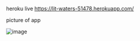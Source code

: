 heroku live
https://lit-waters-51478.herokuapp.com/

picture of app

![image](https://user-images.githubusercontent.com/28692451/122128045-6307aa00-ce34-11eb-812e-316869995b26.png)


